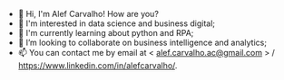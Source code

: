 - 👋 Hi, I'm Alef Carvalho! How are you?
- 👀 I'm interested in data science and business digital;
- 🌱 I'm currently learning about python and RPA;
- 💞️ I’m looking to collaborate on business intelligence and analytics;
- 📫 You can contact me by email at < alef.carvalho.ac@gmail.com > / https://www.linkedin.com/in/alefcarvalho/.

<!---
Alef-Carvalho-ACL/Alef-Carvalho-ACL is a ✨ special ✨ repository because its `README.md` (this file) appears on your GitHub profile.
You can click the Preview link to take a look at your changes.
--->
